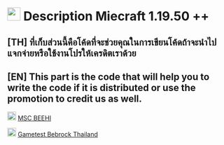 # <img src="https://cdn-icons-png.flaticon.com/512/2145/2145694.png" width="30" height="30"/> Description Miecraft 1.19.50 ++
## **[TH]** ที่เก็บส่วนนี้คือโค้ดที่จะช่วยคุณในการเขียนโค้ดถ้าจะนำไปแจกจ่ายหรือใช้งานโปรให้เครดิตเราด้วย

## **[EN]** This part is the code that will help you to write the code if it is distributed or use the promotion to credit us as well.
  
<img src="https://cdn-icons-png.flaticon.com/512/1384/1384060.png" width="20" height="20"/> [MSC BEEHI](https://www.youtube.com/channel/UCocD1zoatTqv197-3ZdUoZw)&nbsp;
  
<img src="https://cdn-icons-png.flaticon.com/512/2111/2111370.png" width="20" height="20"/> [Gametest Bebrock Thailand](https://discord.gg/cuKCMQqTHa)&nbsp;
</p>